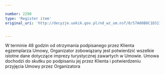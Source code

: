 ```yaml
---

number: 2290
type: 'Register item'
original_uri: 'http://decyzje.uokik.gov.pl/nd_wz_um.nsf/0/57A80B8C1D3173ABC12578880037ECCE?OpenDocument'


---
```


W terminie 48 godzin od otrzymania podpisanego przez Klienta egzemplarza Umowy, Organizator zobowiązany jest potwierdzić wszelkie istotne dane dotyczące imprezy turystycznej zawartych w Umowie. Umowa dochodzi do skutku po podpisaniu jej przez Klienta i potwierdzeniu przyjęcia Umowy przez Organizatora

